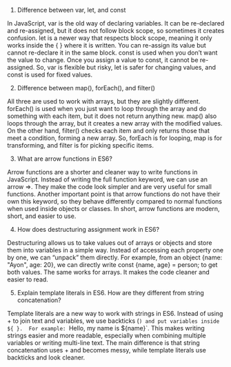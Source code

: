 1) Difference between var, let, and const

In JavaScript, var is the old way of declaring variables. 
It can be re-declared and re-assigned, but it does not follow block scope, so sometimes it creates confusion. 
let is a newer way that respects block scope, meaning it only works inside the { } where it is written. 
You can re-assign its value but cannot re-declare it in the same block. const is used when you don’t want the value to change.
Once you assign a value to const, it cannot be re-assigned. So, var is flexible but risky, let is safer for changing values, and const is used for fixed values.

2) Difference between map(), forEach(), and filter()

All three are used to work with arrays, but they are slightly different. 
forEach() is used when you just want to loop through the array and do something with each item, but it does not return anything new.
map() also loops through the array, but it creates a new array with the modified values. On the other hand, filter() checks each item and only returns those that meet a condition, forming a new array. So, forEach is for looping, map is for transforming, and filter is for picking specific items.

3) What are arrow functions in ES6?

Arrow functions are a shorter and cleaner way to write functions in JavaScript.
Instead of writing the full function keyword, we can use an arrow =>. They make the code look simpler and are very useful for small functions.
Another important point is that arrow functions do not have their own this keyword, so they behave differently compared to normal functions when used inside objects or classes. 
In short, arrow functions are modern, short, and easier to use.

4) How does destructuring assignment work in ES6?

Destructuring allows us to take values out of arrays or objects and store them into variables in a simple way.
Instead of accessing each property one by one, we can “unpack” them directly. For example, from an object {name: "Ayon", age: 20}, we can directly write const {name, age} = person; to get both values. 
The same works for arrays. It makes the code cleaner and easier to read.

5) Explain template literals in ES6. How are they different from string concatenation?

Template literals are a new way to work with strings in ES6.
Instead of using + to join text and variables, we use backticks (`) and put variables inside ${ }. 
For example: `Hello, my name is ${name}`. This makes writing strings easier and more readable, especially when combining multiple variables or writing multi-line text.
The main difference is that string concatenation uses + and becomes messy, while template literals use backticks and look cleaner.
